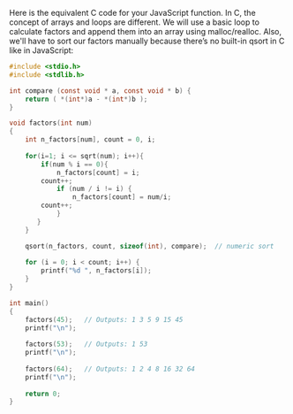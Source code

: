Here is the equivalent C code for your JavaScript function. In C, the concept of arrays and loops are different. We will use a basic loop to calculate factors and append them into an array using malloc/realloc. Also, we'll have to sort our factors manually because there’s no built-in qsort in C like in JavaScript:

```c
#include <stdio.h>
#include <stdlib.h>

int compare (const void * a, const void * b) {
    return ( *(int*)a - *(int*)b );
} 

void factors(int num)
{
    int n_factors[num], count = 0, i;
    
    for(i=1; i <= sqrt(num); i++){
        if(num % i == 0){
            n_factors[count] = i; 
	    count++;
            if (num / i != i) {
                n_factors[count] = num/i;
		count++;
            }
       }
    }    

    qsort(n_factors, count, sizeof(int), compare);  // numeric sort
  
    for (i = 0; i < count; i++) {
        printf("%d ", n_factors[i]);
    }
}

int main()
{
    factors(45);   // Outputs: 1 3 5 9 15 45
    printf("\n");
    
    factors(53);   // Outputs: 1 53
    printf("\n");
    
    factors(64);   // Outputs: 1 2 4 8 16 32 64
    printf("\n");
	
    return 0;
}
```

